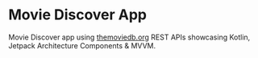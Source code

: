 # Movie Discover App
Movie Discover app using [themoviedb.org](https://www.themoviedb.org/) REST APIs showcasing Kotlin, Jetpack Architecture Components & MVVM.
